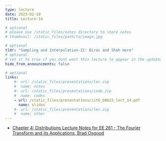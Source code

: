 ```yaml
---
type: lecture
date: 2023-02-10
title: Lecture-14

# optional
# please use /static_files/notes directory to store notes
# thumbnail: /static_files/path/to/image.jpg

# optional
tldr: "Sampling and Interpolation-II: Dirac and Shah more"
# optional
# set it to true if you dont want this lecture to appear in the updates section
hide_from_announcments: false

# optional
links: 
    #- url: /static_files/presentations/lec.zip
    #  name: notes
    #- url: /static_files/presentations/code.zip
    #  name: codes
    - url: /static_files/presentations/iitG_DA623_lect_14.pdf
      name: slides
    #- url: /static_files/presentations/lec.zip
    #  name: other
---
```


- [Chapter 4: Distributions Lecture Notes for EE 261 - The Fourier Transform and its Applications, Brad Osgood](https://see.stanford.edu/materials/lsoftaee261/book-fall-07.pdf)

<!-- **Demos:**
- [Convolution Demo 1](https://dspillustrations.com/pages/posts/misc/convolution-examples-and-the-convolution-integral.html)
- [Convolution Demo 2](https://lpsa.swarthmore.edu/Convolution/CI.html)

**Viewings:**
- [Anatomy of human ear](https://www.youtube.com/watch?v=3G5jiXl2LSM) -->

